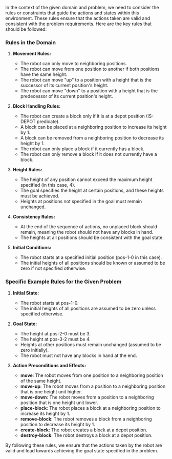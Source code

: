 In the context of the given domain and problem, we need to consider the rules or constraints that guide the actions and states within this environment. These rules ensure that the actions taken are valid and consistent with the problem requirements. Here are the key rules that should be followed:

### Rules in the Domain

1. **Movement Rules:**
   - The robot can only move to neighboring positions.
   - The robot can move from one position to another if both positions have the same height.
   - The robot can move "up" to a position with a height that is the successor of its current position's height.
   - The robot can move "down" to a position with a height that is the predecessor of its current position's height.

2. **Block Handling Rules:**
   - The robot can create a block only if it is at a depot position (IS-DEPOT predicate).
   - A block can be placed at a neighboring position to increase its height by 1.
   - A block can be removed from a neighboring position to decrease its height by 1.
   - The robot can only place a block if it currently has a block.
   - The robot can only remove a block if it does not currently have a block.

3. **Height Rules:**
   - The height of any position cannot exceed the maximum height specified (in this case, 4).
   - The goal specifies the height at certain positions, and these heights must be achieved.
   - Heights at positions not specified in the goal must remain unchanged.

4. **Consistency Rules:**
   - At the end of the sequence of actions, no unplaced block should remain, meaning the robot should not have any blocks in hand.
   - The heights at all positions should be consistent with the goal state.

5. **Initial Conditions:**
   - The robot starts at a specified initial position (pos-1-0 in this case).
   - The initial heights of all positions should be known or assumed to be zero if not specified otherwise.

### Specific Example Rules for the Given Problem

1. **Initial State:**
   - The robot starts at pos-1-0.
   - The initial heights of all positions are assumed to be zero unless specified otherwise.

2. **Goal State:**
   - The height at pos-2-0 must be 3.
   - The height at pos-3-2 must be 4.
   - Heights at other positions must remain unchanged (assumed to be zero initially).
   - The robot must not have any blocks in hand at the end.

3. **Action Preconditions and Effects:**
   - **move**: The robot moves from one position to a neighboring position of the same height.
   - **move-up**: The robot moves from a position to a neighboring position that is one height unit higher.
   - **move-down**: The robot moves from a position to a neighboring position that is one height unit lower.
   - **place-block**: The robot places a block at a neighboring position to increase its height by 1.
   - **remove-block**: The robot removes a block from a neighboring position to decrease its height by 1.
   - **create-block**: The robot creates a block at a depot position.
   - **destroy-block**: The robot destroys a block at a depot position.

By following these rules, we ensure that the actions taken by the robot are valid and lead towards achieving the goal state specified in the problem.